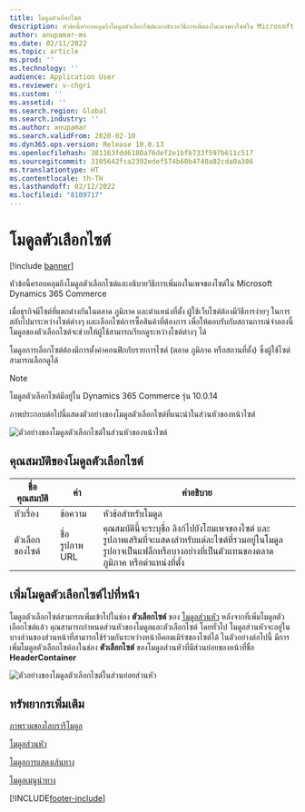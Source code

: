 ```yaml
---
title: โมดูลตัวเลือกไซต์
description: หัวข้อนี้ครอบคลุมถึงโมดูลตัวเลือกไซต์และอธิบายวิธีการเพิ่มลงในเพจของไซต์ใน Microsoft Dynamics 365 Commerce
author: anupamar-ms
ms.date: 02/11/2022
ms.topic: article
ms.prod: ''
ms.technology: ''
audience: Application User
ms.reviewer: v-chgri
ms.custom: ''
ms.assetid: ''
ms.search.region: Global
ms.search.industry: ''
ms.author: anupamar
ms.search.validFrom: 2020-02-10
ms.dyn365.ops.version: Release 10.0.13
ms.openlocfilehash: 381163fdd6180a76def2e1bfb733f597b611c517
ms.sourcegitcommit: 3105642fca2392edef574b60b4748a82cda0a386
ms.translationtype: HT
ms.contentlocale: th-TH
ms.lasthandoff: 02/12/2022
ms.locfileid: "8109717"
---
```

# <a name="site-picker-module"></a>โมดูลตัวเลือกไซต์

[!include [banner](includes/banner.md)]

หัวข้อนี้ครอบคลุมถึงโมดูลตัวเลือกไซต์และอธิบายวิธีการเพิ่มลงในเพจของไซต์ใน Microsoft Dynamics 365 Commerce

เมื่อธุรกิจมีไซต์ที่แตกต่างกันในตลาด ภูมิภาค และตำแหน่งที่ตั้ง ผู้ใช้เว็บไซต์ต้องมีวิธีการง่ายๆ ในการสลับไปมาระหว่างไซต์ต่างๆ และเลือกไซต์การซื้อสินค้าที่ต้องการ เพื่อให้ตอบรับกับสถานการณ์จำลองนี้ โมดูลของตัวเลือกไซต์จะช่วยให้ผู้ใช้สามารถเรียกดูระหว่างไซต์ต่างๆ ได้

โมดูลการเลือกไซต์ต้องมีการตั้งค่าคอนฟิกกับรายการไซต์ (ตลาด ภูมิภาค หรือสถานที่ตั้ง) ซึ่งผู้ใช้ไซต์สามารถเลือกดูได้

> [!NOTE]
> โมดูลตัวเลือกไซต์มีอยู่ใน Dynamics 365 Commerce รุ่น 10.0.14

ภาพประกอบต่อไปนี้แสดงตัวอย่างของโมดูลตัวเลือกไซต์ที่แนะนำในส่วนหัวของหน้าไซต์

![ตัวอย่างของโมดูลตัวเลือกไซต์ในส่วนหัวของหน้าไซต์](./media/ecommerce-sitepicker.PNG)

## <a name="site-picker-module-properties"></a>คุณสมบัติของโมดูลตัวเลือกไซต์

| ชื่อคุณสมบัติ | ค่า                 | คำอธิบาย |
|---------------|-----------------------|-------------|
| หัวเรื่อง       | ข้อความ                  | หัวข้อสำหรับโมดูล |
| ตัวเลือกของไซต์  | ชื่อ รูปภาพ URL      | คุณสมบัตินี้จะระบุชื่อ ลิงก์ไปยังโฮมเพจของไซต์ และรูปภาพเสริมที่จะแสดงสำหรับแต่ละไซต์ที่รวมอยู่ในโมดูล รูปอาจเป็นแฟล็กหรือบางอย่างที่เป็นตัวแทนของตลาด ภูมิภาค หรือตำแหน่งที่ตั้ง |

## <a name="add-a-site-picker-module-to-a-page"></a>เพิ่มโมดูลตัวเลือกไซต์ไปที่หน้า

โมดูลตัวเลือกไซต์สามารถเพิ่มเข้าไปในช่อง **ตัวเลือกไซต์** ของ [โมดูลส่วนหัว](author-header-module.md) หลังจากที่เพิ่มโมดูลตัวเลือกไซต์แล้ว คุณสามารถกำหนดส่วนหัวของโมดูลและตัวเลือกไซต์ โดยทั่วไป โมดูลส่วนหัวจะอยู่ในบางส่วนของส่วนหน้าที่สามารถใช้ร่วมกันระหว่างหน้าอีคอมเมิร์ซของไซต์ได้ ในตัวอย่างต่อไปนี้ มีการเพิ่มโมดูลตัวเลือกไซต์ลงในช่อง **ตัวเลือกไซต์** ของโมดูลส่วนหัวที่มีส่วนย่อยของหน้าที่ชื่อ **HeaderContainer**

![ตัวอย่างของโมดูลตัวเลือกไซต์ในส่วนย่อยส่วนหัว](./media/ecommerce-sitepicker-2.png)

## <a name="additional-resources"></a>ทรัพยากรเพิ่มเติม

[ภาพรวมของไลบรารีโมดูล](starter-kit-overview.md)

[โมดูลส่วนหัว](author-header-module.md)

[โมดูลการแสดงเส้นทาง](add-breadcrumb.md)

[โมดูลเมนูนำทาง](nav-menu-module.md)


[!INCLUDE[footer-include](../includes/footer-banner.md)]
